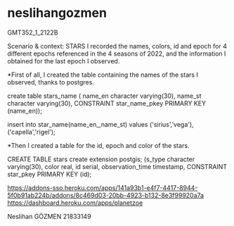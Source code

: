 # neslihangozmen

GMT352_1_2122B

Scenario & context: STARS
I recorded the names, colors, id and epoch for 4 different epochs referenced in the 4 seasons of 2022, and the information I obtained for the last epoch I observed.

*First of all, I created the table containing the names of the stars I observed, thanks to postgres.

create table stars_name
( name_en character varying(30),
  name_st character varying(30),
  CONSTRAINT star_name_pkey PRIMARY KEY (name_en));
  
 insert into star_name(name_en_,name_st) values
('sirius','vega'),
('capella','rigel');

*Then I created a table for the id, epoch and color of the stars.

CREATE TABLE stars
create extension postgis;
(s_type character varying(30),
 color real,
 id serial,
 observation_time timestamp,
 CONSTRAINT star_pkey PRIMARY KEY (id);
 
 https://addons-sso.heroku.com/apps/141a93b1-e4f7-4417-8944-5f0b91ab224b/addons/8c469d03-20bb-4923-b132-8e3f99920a7a
 https://dashboard.heroku.com/apps/planetzoe
 
 Neslihan GÖZMEN 21833149
